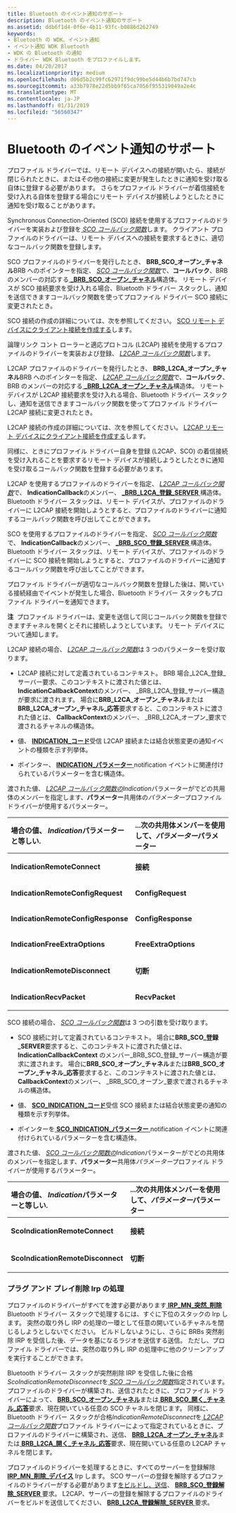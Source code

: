 ```yaml
---
title: Bluetooth のイベント通知のサポート
description: Bluetooth のイベント通知のサポート
ms.assetid: ddb6f1d4-0f6e-4b11-93fc-b0886d262749
keywords:
- Bluetooth の WDK、イベント通知
- イベント通知 WDK Bluetooth
- WDK の Bluetooth の通知
- ドライバー WDK Bluetooth をプロファイルします。
ms.date: 04/20/2017
ms.localizationpriority: medium
ms.openlocfilehash: d06d5b2c99fc62971f9dc99be5d44b6b7bd747cb
ms.sourcegitcommit: a33b7978e22d5bb9f65ca7056f955319049a2e4c
ms.translationtype: MT
ms.contentlocale: ja-JP
ms.lasthandoff: 01/31/2019
ms.locfileid: "56560347"
---
```

# <a name="supporting-bluetooth-event-notifications"></a>Bluetooth のイベント通知のサポート


プロファイル ドライバーでは、リモート デバイスへの接続が開いたら、接続が閉じられたときに、またはその他の接続に変更が発生したときに通知を受け取る自体に登録する必要があります。 さらをプロファイル ドライバーが着信接続を受け入れる自体を登録する場合にリモート デバイスが接続しようとしたときに通知を受け取ることがあります。

Synchronous Connection-Oriented (SCO) 接続を使用するプロファイルのドライバーを実装および登録を[ *SCO コールバック関数*](https://msdn.microsoft.com/library/windows/hardware/ff536772)します。 クライアント プロファイルのドライバーは、リモート デバイスへの接続を要求するときに、適切なコールバック関数を登録します。

SCO プロファイルのドライバーを発行したとき、 **BRB\_SCO\_オープン\_チャネル**BRB へのポインターを指定、 [ *SCO コールバック関数*](https://msdn.microsoft.com/library/windows/hardware/ff536772)で、**コールバック**、BRB のメンバーの対応する[  **\_BRB\_SCO\_オープン\_チャネル**](https://msdn.microsoft.com/library/windows/hardware/ff536870)構造体。 リモート デバイスが SCO 接続要求を受け入れる場合、Bluetooth ドライバー スタックし、通知を送信できますコールバック関数を使ってプロファイル ドライバー SCO 接続に変更されたとき。

SCO 接続の作成の詳細については、次を参照してください。 [SCO リモート デバイスにクライアント接続を作成する](creating-a-sco-client-connection-to-a-remote-device.md)します。

論理リンク コント ローラーと適応プロトコル (L2CAP) 接続を使用するプロファイルのドライバーを実装および登録、 [ *L2CAP コールバック関数*](https://msdn.microsoft.com/library/windows/hardware/ff536755)します。

L2CAP プロファイルのドライバーを発行したとき、 **BRB\_L2CA\_オープン\_チャネル**BRB へのポインターを指定、 [ *L2CAP コールバック関数*](https://msdn.microsoft.com/library/windows/hardware/ff536755)で、**コールバック**、BRB のメンバーの対応する[  **\_BRB\_L2CA\_オープン\_チャネル**](https://msdn.microsoft.com/library/windows/hardware/ff536860)構造体。 リモート デバイスが L2CAP 接続要求を受け入れる場合、Bluetooth ドライバー スタックし、通知を送信できますコールバック関数を使ってプロファイル ドライバー L2CAP 接続に変更されたとき。

L2CAP 接続の作成の詳細については、次を参照してください。 [L2CAP リモート デバイスにクライアント接続を作成する](creating-a-l2cap-client-connection-to-a-remote-device.md)します。

同様に、ときにプロファイル ドライバー自身を登録 (L2CAP、SCO) の着信接続を受け入れることを要求するリモート デバイスが接続しようとしたときに通知を受け取るコールバック関数を登録する必要があります。

L2CAP を使用するプロファイルのドライバーを指定、 [ *L2CAP コールバック関数*](https://msdn.microsoft.com/library/windows/hardware/ff536755)で、 **IndicationCallback**のメンバー、 [  **\_BRB\_L2CA\_登録\_SERVER** ](https://msdn.microsoft.com/library/windows/hardware/ff536862)構造体。 Bluetooth ドライバー スタックは、リモート デバイスが、プロファイルのドライバーに L2CAP 接続を開始しようとすると、プロファイルのドライバーに通知するコールバック関数を呼び出してことができます。

SCO を使用するプロファイルのドライバーを指定、 [ *SCO コールバック関数*](https://msdn.microsoft.com/library/windows/hardware/ff536772)で、 **IndicationCallback**のメンバー、 [  **\_BRB\_SCO\_登録\_SERVER** ](https://msdn.microsoft.com/library/windows/hardware/ff536871)構造体。 Bluetooth ドライバー スタックは、リモート デバイスが、プロファイルのドライバーに SCO 接続を開始しようとすると、プロファイルのドライバーに通知するコールバック関数を呼び出してことができます。

プロファイル ドライバーが適切なコールバック関数を登録した後は、開いている接続経由でイベントが発生した場合、Bluetooth ドライバー スタックもプロファイル ドライバーを通知できます。

**注**  プロファイル ドライバーは、変更を送信して同じコールバック関数を登録できますチャネルを開くとそれに接続しようとしています。 リモート デバイスについて通知します。

 

L2CAP 接続の場合、 [ *L2CAP コールバック関数*](https://msdn.microsoft.com/library/windows/hardware/ff536755)は 3 つのパラメーターを受け取ります。

-   L2CAP 接続に対して定義されているコンテキスト。 BRB 場合\_L2CA\_登録\_サーバー要求、このコンテキストに渡された値とは、 **IndicationCallbackContext**のメンバー、 \_BRB\_L2CA\_登録\_サーバー構造が要求に渡されます。 場合に**BRB\_L2CA\_オープン\_チャネル**または**BRB\_L2CA\_オープン\_チャネル\_応答**要求すると、このコンテキストに渡された値とは、 **CallbackContext**のメンバー、 \_BRB\_L2CA\_オープン\_要求で渡されるチャネルの構造体。

-   値、 [ **INDICATION\_コード**](https://msdn.microsoft.com/library/windows/hardware/ff536679)受信 L2CAP 接続または結合状態変更の通知イベントの種類を示す列挙体。

-   ポインター、 [ **INDICATION\_パラメーター** ](https://msdn.microsoft.com/library/windows/hardware/ff536680) notification イベントに関連付けられているパラメーターを含む構造体。

渡された値、 [ *L2CAP コールバック関数の*](https://msdn.microsoft.com/library/windows/hardware/ff536755)*Indication*パラメーターがでどの共用体のメンバーを指定します、**パラメーター**共用体の*パラメーター*プロファイル ドライバーが使用するパラメーター。

<table>
<colgroup>
<col width="50%" />
<col width="50%" />
</colgroup>
<thead>
<tr class="header">
<th align="left">場合の値、 <em>Indication</em>パラメーターと等しい.</th>
<th align="left">...次の共用体メンバーを使用して、<em>パラメーター</em>パラメーター</th>
</tr>
</thead>
<tbody>
<tr class="odd">
<td align="left"><p><strong>IndicationRemoteConnect</strong></p></td>
<td align="left"><p><strong>接続</strong></p></td>
</tr>
<tr class="even">
<td align="left"><p><strong>IndicationRemoteConfigRequest</strong></p></td>
<td align="left"><p><strong>ConfigRequest</strong></p></td>
</tr>
<tr class="odd">
<td align="left"><p><strong>IndicationRemoteConfigResponse</strong></p></td>
<td align="left"><p><strong>ConfigResponse</strong></p></td>
</tr>
<tr class="even">
<td align="left"><p><strong>IndicationFreeExtraOptions</strong></p></td>
<td align="left"><p><strong>FreeExtraOptions</strong></p></td>
</tr>
<tr class="odd">
<td align="left"><p><strong>IndicationRemoteDisconnect</strong></p></td>
<td align="left"><p><strong>切断</strong></p></td>
</tr>
<tr class="even">
<td align="left"><p><strong>IndicationRecvPacket</strong></p></td>
<td align="left"><p><strong>RecvPacket</strong></p></td>
</tr>
</tbody>
</table>

 

SCO 接続の場合、 [ *SCO コールバック関数*](https://msdn.microsoft.com/library/windows/hardware/ff536772)は 3 つの引数を受け取ります。

-   SCO 接続に対して定義されているコンテキスト。 場合に**BRB\_SCO\_登録\_SERVER**要求すると、このコンテキストに渡された値とは、 **IndicationCallbackContext** のメンバー\_BRB\_SCO\_登録\_サーバー構造が要求に渡されます。 場合に**BRB\_SCO\_オープン\_チャネル**または**BRB\_SCO\_オープン\_チャネル\_応答**要求すると、このコンテキストに渡された値とは、 **CallbackContext**のメンバー、 \_BRB\_SCO\_オープン\_要求で渡されるチャネルの構造体。

-   値、 [ **SCO\_INDICATION\_コード**](https://msdn.microsoft.com/library/windows/hardware/ff536776)受信 SCO 接続または結合状態変更の通知の種類を示す列挙体。

-   ポインターを[ **SCO\_INDICATION\_パラメーター** ](https://msdn.microsoft.com/library/windows/hardware/ff536779) notification イベントに関連付けられているパラメーターを含む構造体。

渡された値、 [ *SCO コールバック関数の*](https://msdn.microsoft.com/library/windows/hardware/ff536772)*Indication*パラメーターがでどの共用体のメンバーを指定します、**パラメーター**共用体*パラメーター*プロファイル ドライバーが使用するパラメーター。

<table>
<colgroup>
<col width="50%" />
<col width="50%" />
</colgroup>
<thead>
<tr class="header">
<th align="left">場合の値、 <em>Indication</em>パラメーターと等しい.</th>
<th align="left">...次の共用体メンバーを使用して、<em>パラメーター</em>パラメーター</th>
</tr>
</thead>
<tbody>
<tr class="odd">
<td align="left"><p><strong>ScoIndicationRemoteConnect</strong></p></td>
<td align="left"><p><strong>接続</strong></p></td>
</tr>
<tr class="even">
<td align="left"><p><strong>ScoIndicationRemoteDisconnect</strong></p></td>
<td align="left"><p><strong>切断</strong></p></td>
</tr>
</tbody>
</table>

 

### <a name="span-idhandlingplugandplayremovalirpsspanspan-idhandlingplugandplayremovalirpsspanhandling-plug-and-play-removal-irps"></a><span id="handling_plug_and_play_removal_irps"></span><span id="HANDLING_PLUG_AND_PLAY_REMOVAL_IRPS"></span>プラグ アンド プレイ削除 Irp の処理

プロファイルのドライバーがすべてを渡す必要があります[ **IRP\_MN\_突然\_削除**](https://msdn.microsoft.com/library/windows/hardware/ff551760) Bluetooth ドライバー スタックで処理するには、すぐに下位のスタックの Irp します。 突然の取り外し IRP の処理の一環として任意の開いているチャネルを閉じるしようとしないでください。 ビルドしないようにし、さらに BRBs 突然削除 IRP を受信した後、データを基になるラジオを送信する送信。 ただし、プロファイル ドライバーでは、突然の取り外し IRP の処理中に他のクリーンアップを実行することができます。

Bluetooth ドライバー スタックが突然削除 IRP を受信した後に合格*ScoIndicationRemoteDisconnect*を[ *SCO コールバック関数*](https://msdn.microsoft.com/library/windows/hardware/ff536772)指定されています。プロファイルのドライバーが構築され、送信されたときに、プロファイル ドライバーによって、 [ **BRB\_SCO\_オープン\_チャネル**](https://msdn.microsoft.com/library/windows/hardware/ff536626)または[ **BRB\_SCO\_開く\_チャネル\_応答**](https://msdn.microsoft.com/library/windows/hardware/ff536627)要求、現在開いている任意の SCO チャネルを閉じます。 同様に、Bluetooth ドライバー スタックが合格*IndicationRemoteDisconnect*を[ *L2CAP コールバック関数*](https://msdn.microsoft.com/library/windows/hardware/ff536755)プロファイル ドライバーによって指定されているときに、プロファイルのドライバーに構築され、送信、 [ **BRB\_L2CA\_オープン\_チャネル**](https://msdn.microsoft.com/library/windows/hardware/ff536615)または[ **BRB\_L2CA\_開く\_チャネル\_応答**](https://msdn.microsoft.com/library/windows/hardware/ff536616)要求、現在開いている任意の L2CAP チャネルを閉じます。

プロファイルのドライバーを処理するときに、すべてのサーバーを登録解除[ **IRP\_MN\_削除\_デバイス**](https://msdn.microsoft.com/library/windows/hardware/ff551738) Irp します。 SCO サーバーの登録を解除するプロファイルのドライバーがする必要があります[をビルドし、送信](building-and-sending-a-brb.md)、 [ **BRB\_SCO\_登録解除\_SERVER** ](https://msdn.microsoft.com/library/windows/hardware/ff536630)要求。 L2CAP、サーバーの登録を解除するプロファイルのドライバーをビルドを送信してください、 [ **BRB\_L2CA\_登録解除\_SERVER** ](https://msdn.microsoft.com/library/windows/hardware/ff536619)要求。

 

 





